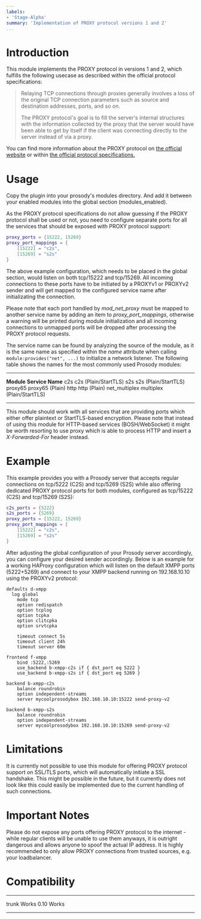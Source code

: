```yaml
---
labels:
- 'Stage-Alpha'
summary: 'Implementation of PROXY protocol versions 1 and 2'
...
```


Introduction
============

This module implements the PROXY protocol in versions 1 and 2, which fulfills
the following usecase as described within the official protocol specifications:

> Relaying TCP connections through proxies generally involves a loss of the
> original TCP connection parameters such as source and destination addresses,
> ports, and so on.
> 
> The PROXY protocol's goal is to fill the server's internal structures with the
> information collected by the proxy that the server would have been able to get
> by itself if the client was connecting directly to the server instead of via a
> proxy.

You can find more information about the PROXY protocol on
[the official website](https://www.haproxy.com/blog/haproxy/proxy-protocol/)
or within
[the official protocol specifications.](https://www.haproxy.org/download/1.8/doc/proxy-protocol.txt)


Usage
=====

Copy the plugin into your prosody's modules directory. And add it
between your enabled modules into the global section (modules\_enabled).

As the PROXY protocol specifications do not allow guessing if the PROXY protocol
shall be used or not, you need to configure separate ports for all the services
that should be exposed with PROXY protocol support:

```lua
proxy_ports = {15222, 15269}
proxy_port_mappings = {
	[15222] = "c2s",
	[15269] = "s2s"
}
```

The above example configuration, which needs to be placed in the global section,
would listen on both tcp/15222 and tcp/15269. All incoming connections to these ports
have to be initiated by a PROXYv1 or PROXYv2 sender and will get mapped to the
configured service name after initializating the connection.

Please note that each port handled by _mod_net_proxy_ must be mapped to another
service name by adding an item to _proxy_port_mappings_, otherwise a warning will
be printed during module initialization and all incoming connections to unmapped ports
will be dropped after processing the PROXY protocol requests.

The service name can be found by analyzing the source of the module, as it is the
same name as specified within the _name_ attribute when calling
`module:provides("net", ...)` to initialize a network listener. The following table
shows the names for the most commonly used Prosody modules:

  ------------- --------------------------
  **Module**    **Service Name**
  c2s           c2s (Plain/StartTLS)
  s2s           s2s (Plain/StartTLS)
  proxy65       proxy65 (Plain)
  http          http (Plain)
  net_multiplex multiplex (Plain/StartTLS)
  ------------- --------------------------

This module should work with all services that are providing ports which either
offer plaintext or StartTLS-based encryption. Please note that instead of using
this module for HTTP-based services (BOSH/WebSocket) it might be worth resorting
to use proxy which is able to process HTTP and insert a _X-Forwarded-For_ header
instead.


Example
=======

This example provides you with a Prosody server that accepts regular connections on
tcp/5222 (C2S) and tcp/5269 (S2S) while also offering dedicated PROXY protocol ports
for both modules, configured as tcp/15222 (C2S) and tcp/15269 (S2S):

```lua
c2s_ports = {5222}
s2s_ports = {5269}
proxy_ports = {15222, 15269}
proxy_port_mappings = {
	[15222] = "c2s",
	[15269] = "s2s"
}
```

After adjusting the global configuration of your Prosody server accordingly, you can
configure your desired sender accordingly. Below is an example for a working HAProxy
configuration which will listen on the default XMPP ports (5222+5269) and connect to
your XMPP backend running on 192.168.10.10 using the PROXYv2 protocol:

```
defaults d-xmpp
  log global
	mode tcp
	option redispatch
	option tcplog
	option tcpka
	option clitcpka
	option srvtcpka
	
	timeout connect 5s
	timeout client 24h
	timeout server 60m

frontend f-xmpp
	bind :5222,:5269	
	use_backend b-xmpp-c2s if { dst_port eq 5222 }
	use_backend b-xmpp-s2s if { dst_port eq 5269 }
	
backend b-xmpp-c2s
	balance roundrobin
	option independent-streams
	server mycoolprosodybox 192.168.10.10:15222 send-proxy-v2
	
backend b-xmpp-s2s
	balance roundrobin
	option independent-streams
	server mycoolprosodybox 192.168.10.10:15269 send-proxy-v2
```


Limitations
===========

It is currently not possible to use this module for offering PROXY protocol support
on SSL/TLS ports, which will automatically initiate a SSL handshake. This might be
possible in the future, but it currently does not look like this could easily be
implemented due to the current handling of such connections.


Important Notes
===============

Please do not expose any ports offering PROXY protocol to the internet - while regular
clients will be unable to use them anyways, it is outright dangerous and allows anyone
to spoof the actual IP address. It is highly recommended to only allow PROXY
connections from trusted sources, e.g. your loadbalancer.


Compatibility
=============

  ----- -----
  trunk Works
  0.10  Works
  ----- -----
